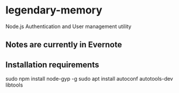# legendary-memory
Node.js Authentication and User management utility

## Notes are currently in Evernote

## Installation requirements

sudo npm install node-gyp -g
sudo apt install autoconf autotools-dev libtools

